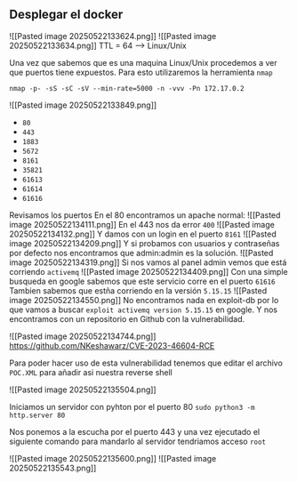 
## Desplegar el docker

![[Pasted image 20250522133624.png]]
![[Pasted image 20250522133634.png]]
TTL = 64 --> Linux/Unix

Una vez que sabemos que es una maquina Linux/Unix procedemos a ver que puertos tiene expuestos.
Para esto utilizaremos la herramienta `nmap`

`nmap -p- -sS -sC -sV --min-rate=5000 -n -vvv -Pn 172.17.0.2`

![[Pasted image 20250522133849.png]]
- `80`
- `443`
- `1883`
- `5672`
- `8161`
- `35821`
- `61613`
- `61614`
- `61616`

Revisamos los puertos
En el 80 encontramos un apache normal:
![[Pasted image 20250522134111.png]]
En el 443 nos da error `400`
![[Pasted image 20250522134132.png]]
Y damos con un login en el puerto `8161`
![[Pasted image 20250522134209.png]]
Y si probamos con usuarios y contraseñas por defecto nos encontramos que admin:admin es la solución.
![[Pasted image 20250522134319.png]]
Si nos vamos al panel admin vemos que está corriendo `activemq`
![[Pasted image 20250522134409.png]]
Con una simple busqueda en google sabemos que este servicio corre en el puerto `61616`
Tambien sabemos que estña corriendo en la versión `5.15.15`
![[Pasted image 20250522134550.png]]
No encontramos nada en exploit-db por lo que vamos a buscar `exploit activemq version 5.15.15` en google.
Y nos encontramos con un repositorio en Github con la vulnerabilidad.

![[Pasted image 20250522134744.png]]
https://github.com/NKeshawarz/CVE-2023-46604-RCE

Para poder hacer uso de esta vulnerabilidad tenemos que editar el archivo `POC.XML` para añadir asi nuestra reverse shell

![[Pasted image 20250522135504.png]]

Iniciamos un servidor con pyhton por el puerto 80
`sudo python3 -m http.server 80`

Nos ponemos a la escucha por el puerto 443 y una vez ejecutado el siguiente comando para mandarlo al servidor tendriamos acceso `root`

![[Pasted image 20250522135600.png]]
![[Pasted image 20250522135543.png]]
